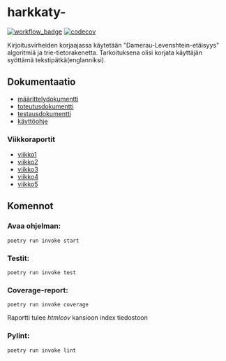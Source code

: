 # harkkaty-
[![workflow_badge](https://github.com/kxelina/ohtuvarasto/workflows/CI/badge.svg)](https://github.com/kxelina/harkkaty-/blob/main/.github/workflows/main.yml)
[![codecov](https://codecov.io/gh/kxelina/ohtuvarasto/graph/badge.svg?token=NGPX79ATFB)](https://codecov.io/gh/kxelina/harkkaty-)


Kirjoitusvirheiden korjaajassa käytetään "Damerau-Levenshtein-etäisyys" algoritmiä ja trie-tietorakenetta. Tarkoituksena olisi korjata käyttäjän syöttämä tekstipätkä(englanniksi).

## Dokumentaatio
- [määrittelydokumentti](./documents/määrittelydokumentti.md)
- [toteutusdokumentti](./documents/toteutusdokumentti.md)
- [testausdokumentti](./documents/testausdokumentti.md)
- [käyttöohje](./documents/käyttöohje.md)

### Viikkoraportit
- [viikko1](./documents/viikkoraportit/raportti1.md)
- [viikko2](./documents/viikkoraportit/raportti2.md)
- [viikko3](./documents/viikkoraportit/raportti3.md)
- [viikko4](./documents/viikkoraportit/raportti4.md)
- [viikko5](./documents/viikkoraportit/raportti5.md)

## Komennot
### Avaa ohjelman:
```
poetry run invoke start
```
### Testit:
```
poetry run invoke test
```
### Coverage-report:
```
poetry run invoke coverage
```
Raportti tulee _htmlcov_ kansioon index tiedostoon

### Pylint:
```
poetry run invoke lint
